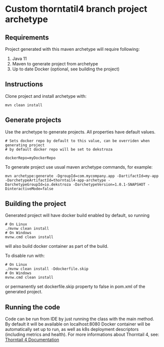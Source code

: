 # Custom thorntatil4 branch project archetype

## Requirements
Project generated with this maven archetype will require following:

1. Java 11
2. Maven to generate project from archetype
3. Up to date Docker (optional, see building the project)

## Instructions

Clone project and install archetype with:
```
mvn clean install
```
## Generate projects

Use the archetype to generate projects. All properties have default values.
```
# Sets docker repo by default to this value, can be overriden when generating project
# by default docker repo will be set to dekstroza

dockerRepo=myDockerRepo 
```
To generate project use usual maven archetype commands, for example:
```
mvn archetype:generate -DgroupId=com.mycompany.app -DartifactId=my-app -DarchetypeArtifactId=thorntail4-app-archetype -DarchetypeGroupId=io.dekstroza -DarchetypeVersion=1.0.1-SNAPSHOT -DinteractiveMode=false
```
## Building the project
Generated project will have docker build enabled by default, so running
```
# On Linux 
./mvnw clean install
# On Windows
mvnw.cmd clean install
```
will also build docker container as part of the build.

To disable run with:
```
# On Linux
./mvnw clean install -Ddockerfile.skip
# On Windows
mvnw.cmd clean install
```
or permanently set dockerfile.skip property to false in pom.xml of the generated project.
## Running the code

Code can be run from IDE by just running the class with the main method. By default it will be available on localhost:8080
Docker container will be automatically set up to run, as well as k8s deployment descriptors (including metrics and health).
For more informations about Thorntail 4, see: [Thorntail 4 Documentation](https://docs.thorntail.io/4.0.0-SNAPSHOT/)

